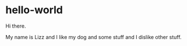 # hello-world

Hi there.

My name is Lizz and I like my dog and some stuff and I dislike other stuff.
